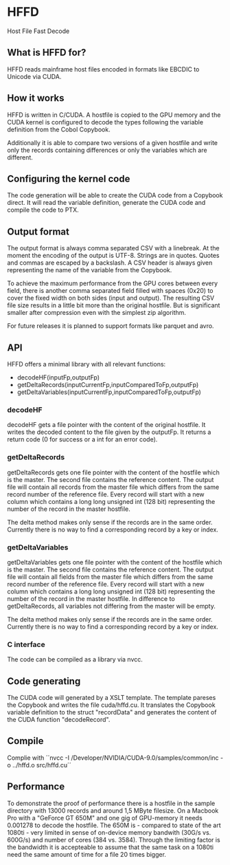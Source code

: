 # HFFD
Host File Fast Decode
## What is HFFD for?
HFFD reads mainframe host files encoded in formats like EBCDIC to Unicode via CUDA.
## How it works
HFFD is written in C/CUDA. A hostfile is copied to the GPU memory and the CUDA kernel is configured to decode the types following the variable definition from the Cobol Copybook. 

Additionally it is able to compare two versions of a given hostfile and write only the records containing differences or only the variables which are different.
## Configuring the kernel code
The code generation will be able to create the CUDA code from a Copybook direct. It will read the variable definition, generate the CUDA code and compile the code to PTX. 
## Output format
The output format is always comma separated CSV with a linebreak. At the moment the encoding of the output is UTF-8. Strings are in quotes. Quotes and commas are escaped by a backslash. A CSV header is always given representing the name of the variable from the Copybook.

To achieve the maximum performance from the GPU cores between every field, there is another comma separated field filled with spaces (0x20) to cover the fixed width on both sides (input and output). The resulting CSV file size results in a little bit more than the original hostfile. But is significant smaller after compression even with the simplest zip algorithm.

For future releases it is planned to support formats like parquet and avro.

## API
HFFD offers a minimal library with all relevant functions:

- decodeHF(inputFp,outputFp)
- getDeltaRecords(inputCurrentFp,inputComparedToFp,outputFp)
- getDeltaVariables(inputCurrentFp,inputComparedToFp,outputFp)

### decodeHF
decodeHF gets a file pointer with the content of the original hostfile. It writes the decoded content to the file given by the outputFp. It returns a return code (0 for success or a int for an error code).
### getDeltaRecords
getDeltaRecords gets one file pointer with the content of the hostfile which is the master. The second file contains the reference content. The output file will contain all records from the master file which differs from the same record number of the reference file. Every record will start with a new column which contains a long long unsigned int (128 bit) representing the number of the record in the master hostfile. 

The delta method makes only sense if the records are in the same order. Currently there is no way to find a corresponding record by a key or index.
### getDeltaVariables
getDeltaVariables gets one file pointer with the content of the hostfile which is the master. The second file contains the reference content. The output file will contain all fields from the master file which differs from the same record number of the reference file. Every record will start with a new column which contains a long long unsigned int (128 bit) representing the number of the record in the master hostfile. In difference to getDeltaRecords, all variables not differing from the master will be empty.

The delta method makes only sense if the records are in the same order. Currently there is no way to find a corresponding record by a key or index.

### C interface
The code can be compiled as a library via nvcc.

## Code generating
The CUDA code will generated by a XSLT template. The template pareses the Copybook and writes the file cuda/hffd.cu. It translates the Copybook variable definition to the struct "recordData" and generates the content of the CUDA function "decodeRecord".  

## Compile
Complie with
´´nvcc -I /Developer/NVIDIA/CUDA-9.0/samples/common/inc -o ../hffd.o src/hffd.cu´´

## Performance
To demonstrate the proof of performance there is a hostfile in the sample directory with 13000 records and around 1,5 MByte filesize. On a Macbook Pro with a "GeForce GT 650M" and one gig of GPU-memory it needs 0.001278 to decode the hostfile. The 650M is - compared to state of the art 1080ti - very limited in sense of on-device memory bandwith (30G/s vs. 600G/s) and number of cores (384 vs. 3584). Through the limiting factor is the bandwidth it is accepteable to assume that the same task on a 1080ti need the same amount of time for a file 20 times bigger.  
